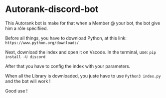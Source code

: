 # Autorank-discord-bot
This Autorank bot is make for that when a Member @ your bot, the bot give him a rôle spécifiied.

Before all things, you have to download Python, at this link: `` https://www.python.org/downloads/ ``

Next, download the index and open it on Vscode.
In the terminal, use: ``pip install -U discord``

After that you have to config the index with your parameters.

When all the Library is downloaded, you juste have to use ``Python3 index.py`` and the bot will work !

Good use !

